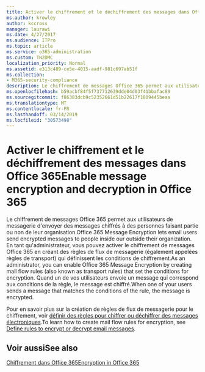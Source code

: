 ```yaml
---
title: Activer le chiffrement et le déchiffrement des messages dans Office 365
ms.author: krowley
author: kccross
manager: laurawi
ms.date: 4/27/2017
ms.audience: ITPro
ms.topic: article
ms.service: o365-administration
ms.custom: TN2DMC
localization_priority: Normal
ms.assetid: e313c489-ce5e-4015-aadf-981c697ab51f
ms.collection:
- M365-security-compliance
description: Le chiffrement de messages Office 365 permet aux utilisateurs de messagerie d'envoyer des messages chiffrés à des personnes faisant partie ou non de leur organisation. En tant qu'administrateur, vous pouvez activer le chiffrement de messages Office 365 en créant des règles de flux de messagerie (également appelées règles de transport) qui définissent les conditions de chiffrement.
ms.openlocfilehash: b59acbf84f5f737712639dde04d03f41bbafac89
ms.sourcegitcommit: f86383dcb9c52352661d51b22617f1809445beaa
ms.translationtype: MT
ms.contentlocale: fr-FR
ms.lasthandoff: 03/14/2019
ms.locfileid: "30573498"
---
```

# <a name="enable-message-encryption-and-decryption-in-office-365"></a><span data-ttu-id="d809b-104">Activer le chiffrement et le déchiffrement des messages dans Office 365</span><span class="sxs-lookup"><span data-stu-id="d809b-104">Enable message encryption and decryption in Office 365</span></span>

<span data-ttu-id="d809b-105">Le chiffrement de messages Office 365 permet aux utilisateurs de messagerie d'envoyer des messages chiffrés à des personnes faisant partie ou non de leur organisation.</span><span class="sxs-lookup"><span data-stu-id="d809b-105">Office 365 Message Encryption lets email users send encrypted messages to people inside our outside their organization.</span></span> <span data-ttu-id="d809b-106">En tant qu'administrateur, vous pouvez activer le chiffrement de messages Office 365 en créant des règles de flux de messagerie (également appelées règles de transport) qui définissent les conditions de chiffrement.</span><span class="sxs-lookup"><span data-stu-id="d809b-106">As an administrator, you can enable Office 365 Message Encryption by creating mail flow rules (also known as transport rules) that set the conditions for encryption.</span></span> <span data-ttu-id="d809b-107">Quand un de vos utilisateurs envoie un message qui correspond aux conditions de la règle, le message est chiffré.</span><span class="sxs-lookup"><span data-stu-id="d809b-107">When one of your users sends a message that matches the conditions of the rule, the message is encrypted.</span></span>
  
<span data-ttu-id="d809b-108">Pour en savoir plus sur la création de règles de flux de messagerie pour le chiffrement, voir [définir des règles pour chiffrer ou déchiffrer des messages électroniques](https://go.microsoft.com/fwlink/p/?LinkID=402846).</span><span class="sxs-lookup"><span data-stu-id="d809b-108">To learn how to create mail flow rules for encryption, see [Define rules to encrypt or decrypt email messages](https://go.microsoft.com/fwlink/p/?LinkID=402846).</span></span>
  
## <a name="see-also"></a><span data-ttu-id="d809b-109">Voir aussi</span><span class="sxs-lookup"><span data-stu-id="d809b-109">See also</span></span>

[<span data-ttu-id="d809b-110">Chiffrement dans Office 365</span><span class="sxs-lookup"><span data-stu-id="d809b-110">Encryption in Office 365</span></span>](https://go.microsoft.com/fwlink/p/?LinkID=392525)

